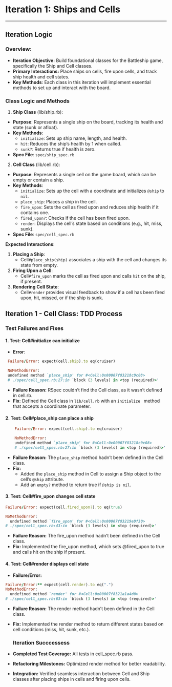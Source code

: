 # Iteration 1: Ships and Cells

---

## Iteration Logic
###  Overview:

- **Iteration Objective:** Build foundational classes for the Battleship game, specifically the Ship and Cell classes.
- **Primary Interactions:** Place ships on cells, fire upon cells, and track ship health and cell states.
- **Key Methods**: Each class in this iteration will implement essential methods to set up and interact with the board.

### Class Logic and Methods
1.	**Ship Class** (lib/ship.rb):
- **Purpose**: Represents a single ship on the board, tracking its health and state (sunk or afloat).
- **Key Methods**:
    - `initialize`: Sets up ship name, length, and health.
    - `hit`: Reduces the ship’s health by 1 when called.
    - `sunk?`: Returns true if health is zero.
- **Spec File**: `spec/ship_spec.rb`

2.	**Cell Class** (lib/cell.rb):
- **Purpose**: Represents a single cell on the game board, which can be empty or contain a ship.
- **Key Methods**:
    - `initialize`: Sets up the cell with a coordinate and initializes `@ship` to `nil`.
    - `place_ship`: Places a ship in the cell.
    - `fire_upon`: Sets the cell as fired upon and reduces ship health if it contains one.
    - `fired_upon?`: Checks if the cell has been fired upon.
    - `render`: Displays the cell’s state based on conditions (e.g., hit, miss, sunk).
- **Spec File**: `spec/cell_spec.rb`

**Expected Interactions**:
1.	**Placing a Ship**:
    - Cell`#place_ship(ship)` associates a ship with the cell and changes its state from empty.
2.	**Firing Upon a Cell**:
    - Cell`#fire_upon` marks the cell as fired upon and calls `hit` on the ship, if present.
3.	**Rendering Cell State**:
    - Cell`#render` provides visual feedback to show if a cell has been fired upon, hit, missed, or if the ship is sunk.

## Iteration 1 - Cell Class: TDD Process 

### Test Failures and Fixes

####

#### 1. Test: Cell#initialize can initialize

   - **Error**: 
   ````ruby
    Failure/Error: expect(cell.ship).to eq(cruiser)

    NoMethodError:
    undefined method `place_ship' for #<Cell:0x00007f83218c9c08>
    # ./spec/cell_spec.rb:27:in `block (3 levels) in <top (required)>'
   ````
- **Failure Reason:** RSpec couldn’t find the Cell class, as it wasn’t defined in cell.rb.
- **Fix**: Defined the Cell class in `lib/cell.rb` with an `initialize ` method that accepts a coordinate parameter.

#### 2. Test: Cell#place_ship can place a ship
````ruby
    Failure/Error: expect(cell.ship).to eq(cruiser)

    NoMethodError:
    undefined method `place_ship' for #<Cell:0x00007f83218c9c08>
    # ./spec/cell_spec.rb:27:in `block (3 levels) in <top (required)>'
````
- **Failure Reason:** The `place_ship` method hadn’t been defined in the Cell class.
- **Fix:** 
    - Added the `place_ship` method in Cell to assign a Ship object to the cell’s `@ship` attribute.
    - Add an `empty?` method to return true if `@ship is nil`.


#### 3. Test: Cell#fire_upon changes cell state
````ruby
Failure/Error: expect(cell.fired_upon?).to eq(true)

NoMethodError:
  undefined method `fire_upon' for #<Cell:0x00007f83219e9f30>
# ./spec/cell_spec.rb:43:in `block (3 levels) in <top (required)>'

````
- **Failure Reason:** The fire_upon method hadn’t been defined in the Cell class.
- **Fix:** Implemented the fire_upon method, which sets @fired_upon to true and calls hit on the ship if present.

#### 4. Test: Cell#render displays cell state

- **Failure/Error:** 
````ruby
Failure/Error:** expect(cell.render).to eq(".")
NoMethodError:
  undefined method `render' for #<Cell:0x00007f8321a1a4d0>
# ./spec/cell_spec.rb:63:in `block (3 levels) in <top (required)>'
````

- **Failure Reason:** The render method hadn’t been defined in the Cell class.
- **Fix:** Implemented the render method to return different states based on cell conditions (miss, hit, sunk, etc.).

   ### Iteration Succcessess

- **Completed Test Coverage:** All tests in cell_spec.rb pass.
- **Refactoring Milestones:** Optimized render method for better readability.
- **Integration:** Verified seamless interaction between Cell and Ship classes after placing ships in cells and firing upon cells.

